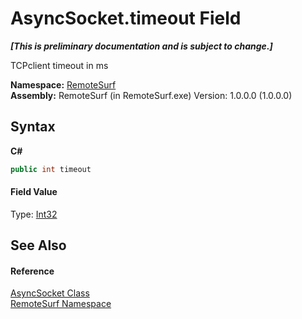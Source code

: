 # AsyncSocket.timeout Field
 _**\[This is preliminary documentation and is subject to change.\]**_

TCPclient timeout in ms

**Namespace:**&nbsp;<a href="N_RemoteSurf">RemoteSurf</a><br />**Assembly:**&nbsp;RemoteSurf (in RemoteSurf.exe) Version: 1.0.0.0 (1.0.0.0)

## Syntax

**C#**<br />
``` C#
public int timeout
```


#### Field Value
Type: <a href="http://msdn2.microsoft.com/en-us/library/td2s409d" target="_self">Int32</a>

## See Also


#### Reference
<a href="T_RemoteSurf_AsyncSocket">AsyncSocket Class</a><br /><a href="N_RemoteSurf">RemoteSurf Namespace</a><br />